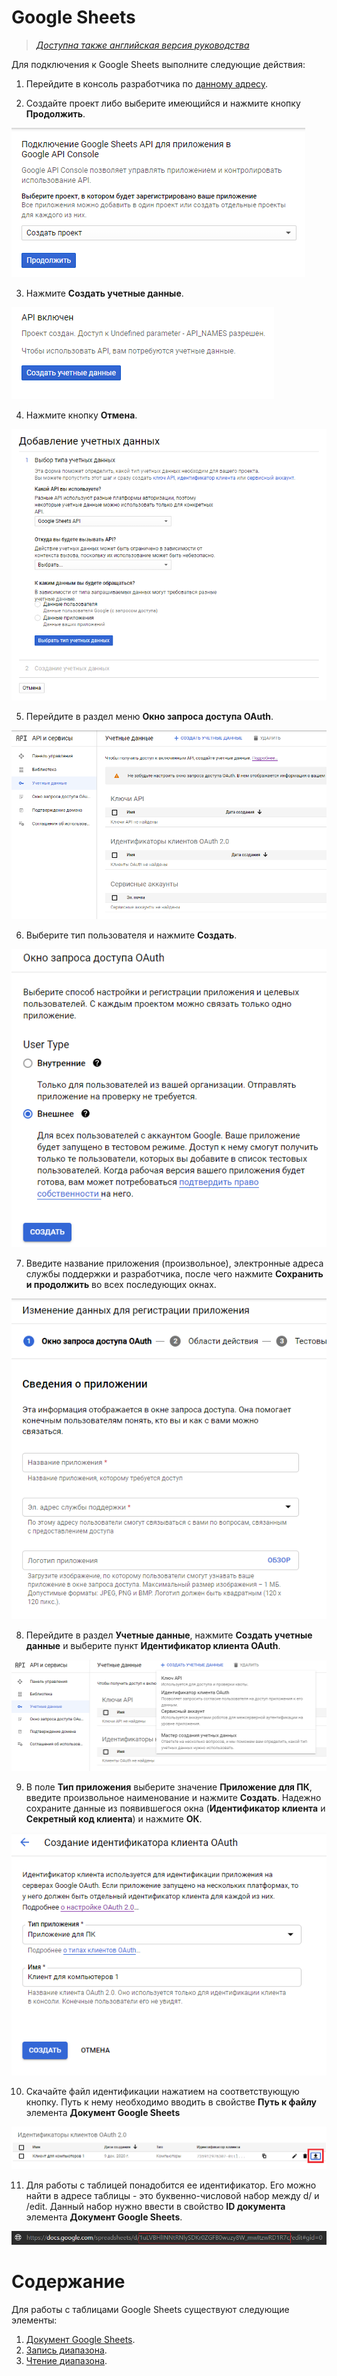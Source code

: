 # Google Sheets

> *[Доступна также английская версия руководства](https://rondem.gitbook.io/primo-rpa-eng/g\_elements/gsheets)*

Для подключения к Google Sheets выполните следующие действия:

1. Перейдите в консоль разработчика по [данному адресу](https://console.developers.google.com/flows/enableapi?apiid=sheets.googleapis.com).

2. Создайте проект либо выберите имеющийся и нажмите кнопку **Продолжить**.

![](<../../../.gitbook/assets/image (183).png>)

3. Нажмите **Создать учетные данные**.

![](<../../../.gitbook/assets/image (112).png>)

4. Нажмите кнопку **Отмена**.

![](<../../../.gitbook/assets/image (35).png>)

5. Перейдите в раздел меню **Окно запроса доступа OAuth**.

![](<../../../.gitbook/assets/image (172).png>)

6. Выберите тип пользователя и нажмите **Создать**.

![](<../../../.gitbook/assets/image (21).png>)

7. Введите название приложения (произвольное), электронные адреса службы поддержки и разработчика, после чего нажмите **Сохранить и продолжить** во всех последующих окнах.

![](<../../../.gitbook/assets/image (17).png>)

8. Перейдите в раздел **Учетные данные**, нажмите **Создать учетные данные** и выберите пункт **Идентификатор клиента OAuth**.

![](<../../../.gitbook/assets/image (228).png>)

9. В поле **Тип приложения** выберите значение **Приложение для ПК**, введите произвольное наименование и нажмите **Создать**. Надежно сохраните данные из появившегося окна (**Идентификатор клиента** и **Секретный код клиента**) и нажмите **ОК**.

![](<../../../.gitbook/assets/image (152).png>)

10. Скачайте файл идентификации нажатием на соответствующую кнопку. Путь к нему необходимо вводить в свойстве **Путь к файлу** элемента **Документ Google Sheets**

![](<../../../.gitbook/assets/image (118).png>)

11. Для работы с таблицей понадобится ее идентификатор. Его можно найти в адресе таблицы - это буквенно-числовой набор между d/ и /edit. Данный набор нужно ввести в свойство **ID документа** элемента **Документ Google Sheets**.

![](<../../../.gitbook/assets/image (205).png>)


# Содержание

Для работы с таблицами Google Sheets существуют следующие элементы:

1. [Документ Google Sheets](https://docs.primo-rpa.ru/primo-rpa/g_elements/el_basic/gsheets/el_gsheets_document).
2. [Запись диапазона](https://docs.primo-rpa.ru/primo-rpa/g_elements/el_basic/gsheets/el_gsheets_writerange).
3. [Чтение диапазона](https://docs.primo-rpa.ru/primo-rpa/g_elements/el_basic/gsheets/el_gsheets_readrange).


